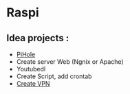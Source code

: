 # Raspi
## Idea projects :
- [PiHole](https://pi-hole.net/)
- Create server Web (Ngnix or Apache)
- Youtubedl 
- Create Script, add crontab
- [Create VPN](https://circuitdigest.com/microcontroller-projects/turn-your-raspberry-pi-zero-in-to-a-vpn-server-using-openvpn)
